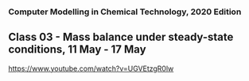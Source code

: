### Computer Modelling in Chemical Technology, 2020 Edition

## Class 03 - Mass balance under steady-state conditions, 11 May - 17 May

https://www.youtube.com/watch?v=UGVEtzgR0lw
